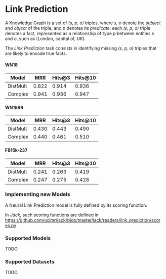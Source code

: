 # Link Prediction

A Knowledge Graph is a set of *(s, p, o)* triples, where *s, o* denote the *subject* and *object* of the triple, and *p*  denotes its *predicate*: each *(s, p, o)* triple denotes a fact, represented as a relationship of type *p* between entities *s* and *o*, such as (London, capital of, UK).

The *Link Prediction* task consists in identifying missing *(s, p, o)* triples that are likely to encode true facts.


#### WN18

| Model         |  MRR       |     Hits@3     |     Hits@10    |
|---------------|------------|----------------|----------------|
| DistMult      | 0.822      | 0.914          | 0.936          |
| Complex       | 0.941      | 0.936          | 0.947          |

#### WN18RR

| Model         |  MRR       |     Hits@3     |     Hits@10    |
|---------------|------------|----------------|----------------|
| DistMult      | 0.430      | 0.443          | 0.490          |
| Complex       | 0.440      | 0.461          | 0.510          |

#### FB15k-237

| Model         |  MRR       |     Hits@3     |     Hits@10    |
|---------------|------------|----------------|----------------|
| DistMult      | 0.241      | 0.263          | 0.419          |
| Complex       | 0.247      | 0.275          | 0.428          |

### Implementing new Models

A Neural Link Prediction model is fully defined by its scoring function.

In *Jack*, such scoring functions are defined in https://github.com/uclmr/jack/blob/master/jack/readers/link_prediction/scores.py

### Supported Models

TODO

### Supported Datasets

TODO
